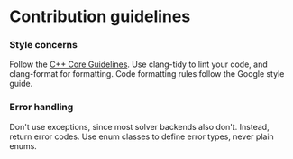 # Contribution guidelines

### Style concerns

Follow the [C++ Core Guidelines](https://github.com/isocpp/CppCoreGuidelines/blob/master/CppCoreGuidelines.md).
Use clang-tidy to lint your code, and clang-format for formatting. Code formatting rules follow
the Google style guide.

### Error handling

Don't use exceptions, since most solver backends also don't. Instead, return error codes. Use
enum classes to define error types, never plain enums.

